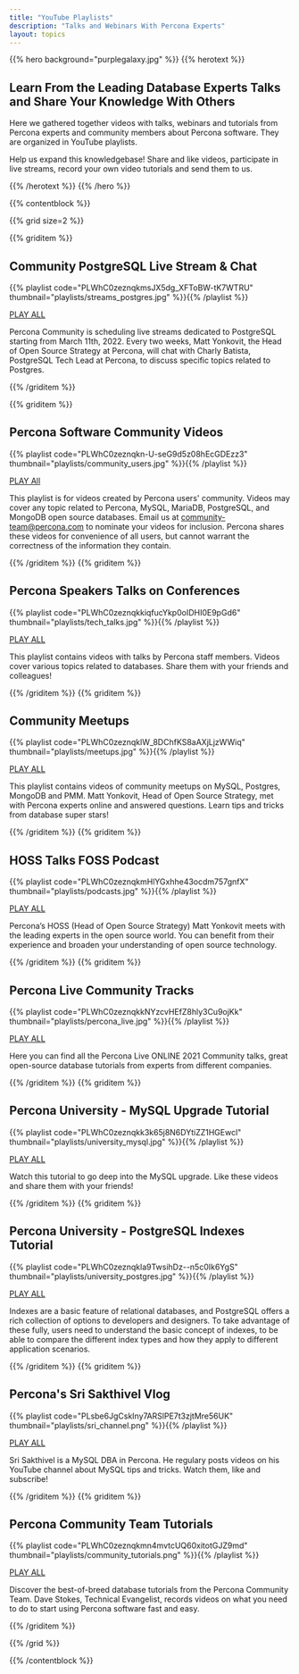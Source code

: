 ```yaml
---
title: "YouTube Playlists"
description: "Talks and Webinars With Percona Experts"
layout: topics
---
```



{{% hero background="purplegalaxy.jpg" %}}
{{% herotext %}}

## Learn From the Leading Database Experts Talks and Share Your Knowledge With Others

Here we gathered together videos with talks, webinars and tutorials from Percona experts and community members about Percona software. They are organized in YouTube playlists. 

Help us expand this knowledgebase! Share and like videos, participate in live streams, record your own video tutorials and send them to us. 

{{% /herotext %}}
{{% /hero %}}

{{% contentblock %}}

{{% grid size=2 %}}

{{% griditem %}}

## Community PostgreSQL Live Stream & Chat

{{% playlist code="PLWhC0zeznqkmsJX5dg_XFToBW-tK7WTRU" thumbnail="playlists/streams_postgres.jpg" %}}{{% /playlist %}}

[PLAY ALL](https://www.youtube.com/playlist?list=PLWhC0zeznqkmsJX5dg_XFToBW-tK7WTRU)

Percona Community is scheduling live streams dedicated to PostgreSQL starting from March 11th, 2022. Every two weeks, Matt Yonkovit, the Head of Open Source Strategy at Percona, will chat with Charly Batista, PostgreSQL Tech Lead at Percona, to discuss specific topics related to Postgres.

{{% /griditem %}}

{{% griditem %}}

## Percona Software Community Videos

{{% playlist code="PLWhC0zeznqkn-U-seG9d5z08hEcGDEzz3" thumbnail="playlists/community_users.jpg" %}}{{% /playlist %}}

[PLAY All](https://www.youtube.com/playlist?list=PLWhC0zeznqkn-U-seG9d5z08hEcGDEzz3)

This playlist is for videos created by Percona users' community.  Videos may cover any topic related to Percona, MySQL, MariaDB, PostgreSQL, and MongoDB open source databases. Email us at community-team@percona.com to nominate your videos for inclusion. Percona shares these videos for convenience of all users, but cannot warrant the correctness of the information they contain.

{{% /griditem %}}
{{% griditem %}}

## Percona Speakers Talks on Conferences

{{% playlist code="PLWhC0zeznqkkiqfucYkp0oIDHI0E9pGd6" thumbnail="playlists/tech_talks.jpg" %}}{{% /playlist %}}

[PLAY ALL](https://www.youtube.com/playlist?list=PLWhC0zeznqkkiqfucYkp0oIDHI0E9pGd6)

This playlist contains videos with talks by Percona staff members.  Videos cover various topics related to  databases. Share them with your friends and colleagues! 

{{% /griditem %}}
{{% griditem %}}

## Community Meetups

{{% playlist code="PLWhC0zeznqklW_8DChfKS8aAXjLjzWWiq" thumbnail="playlists/meetups.jpg" %}}{{% /playlist %}}

[PLAY ALL](https://www.youtube.com/playlist?list=PLWhC0zeznqklW_8DChfKS8aAXjLjzWWiq)

This playlist contains videos of community meetups on MySQL, Postgres, MongoDB and PMM. Matt Yonkovit, Head of Open Source Strategy, met with Percona experts online and answered questions. Learn tips and tricks from database super stars!

{{% /griditem %}}
{{% griditem %}}

## HOSS Talks FOSS Podcast

{{% playlist code="PLWhC0zeznqkmHlYGxhhe43ocdm757gnfX" thumbnail="playlists/podcasts.jpg" %}}{{% /playlist %}}

[PLAY ALL](https://www.youtube.com/playlist?list=PLWhC0zeznqkmHlYGxhhe43ocdm757gnfX)

Percona’s HOSS (Head of Open Source Strategy) Matt Yonkovit meets with the leading experts in the open source world. You can benefit from their experience and broaden your understanding of open source technology.

{{% /griditem %}}
{{% griditem %}}

## Percona Live Community Tracks

{{% playlist code="PLWhC0zeznqkkNYzcvHEfZ8hly3Cu9ojKk" thumbnail="playlists/percona_live.jpg" %}}{{% /playlist %}}

[PLAY ALL](https://www.youtube.com/playlist?list=PLWhC0zeznqkkNYzcvHEfZ8hly3Cu9ojKk)

Here you can find all the Percona Live ONLINE 2021 Community talks, great open-source database tutorials from experts from different companies.

{{% /griditem %}}
{{% griditem %}}

## Percona University - MySQL Upgrade Tutorial

{{% playlist code="PLWhC0zeznqkk3k65j8N6DYtiZZ1HGEwcl" thumbnail="playlists/university_mysql.jpg" %}}{{% /playlist %}}

[PLAY ALL](https://www.youtube.com/playlist?list=PLWhC0zeznqkk3k65j8N6DYtiZZ1HGEwcl)

Watch this tutorial to go deep into the MySQL upgrade. Like these videos and share them with your friends!

{{% /griditem %}}
{{% griditem %}}

## Percona University - PostgreSQL Indexes Tutorial

{{% playlist code="PLWhC0zeznqkla9TwsihDz--n5c0Ik6YgS" thumbnail="playlists/university_postgres.jpg" %}}{{% /playlist %}}

[PLAY ALL](https://www.youtube.com/playlist?list=PLWhC0zeznqkla9TwsihDz--n5c0Ik6YgS)

Indexes are a basic feature of relational databases, and PostgreSQL offers a rich collection of options to developers and designers. To take advantage of these fully, users need to understand the basic concept of indexes, to be able to compare the different index types and how they apply to different application scenarios.

{{% /griditem %}}
{{% griditem %}}

## Percona's Sri Sakthivel Vlog

{{% playlist code="PLsbe6JgCskIny7ARSlPE7t3zjtMre56UK" thumbnail="playlists/sri_channel.png" %}}{{% /playlist %}}

[PLAY ALL](https://youtube.com/channel/UCsushN5xMcsIo5j_9EMHBsA)

Sri Sakthivel is a MySQL DBA in Percona. He regulary posts videos on his YouTube channel about MySQL tips and tricks. Watch them, like and subscribe!

{{% /griditem %}}
{{% griditem %}}

## Percona Community Team Tutorials

{{% playlist code="PLWhC0zeznqkmn4mvtcUQ60xitotGJZ9md" thumbnail="playlists/community_tutorials.png" %}}{{% /playlist %}}

[PLAY ALL](https://youtube.com/channel/UCsushN5xMcsIo5j_9EMHBsA)

Discover the best-of-breed database tutorials from the Percona Community Team. Dave Stokes, Technical Evangelist, records videos on what you need to do to start using Percona software fast and easy.

{{% /griditem %}}

{{% /grid %}}

{{% /contentblock %}}
